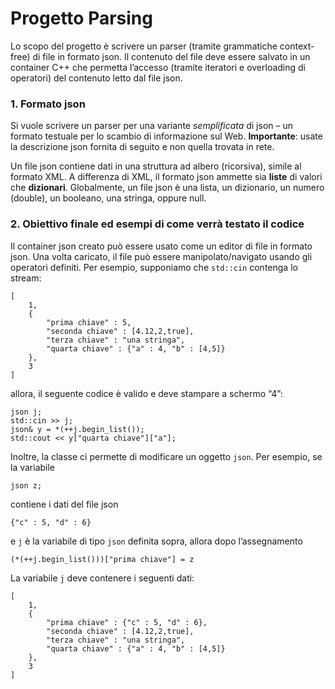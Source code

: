 
# Progetto Parsing

Lo scopo del progetto è scrivere un parser (tramite grammatiche context-free) di file in formato json. Il contenuto del file deve essere salvato in un container C++ che permetta l’accesso (tramite iteratori e overloading di operatori) del contenuto letto dal file json.


### 1. Formato json

Si vuole scrivere un parser per una variante _semplificata_ di json – un formato testuale per lo scambio di informazione sul Web. **Importante**: usate la descrizione json fornita di seguito e non quella trovata in rete.

Un file json contiene dati in una struttura ad albero (ricorsiva), simile al formato XML. A differenza di XML, il formato json ammette sia **liste** di valori che **dizionari**. Globalmente, un file json è una lista, un dizionario, un numero (double), un booleano, una stringa, oppure null.

  

### 2. Obiettivo finale ed esempi di come verrà testato il codice

Il container json creato può essere usato come un editor di file in formato json. Una volta caricato, il file può essere manipolato/navigato usando gli operatori definiti. Per esempio, supponiamo che `std::cin` contenga lo stream:

    [
        1,
        {
            "prima chiave" : 5,
            "seconda chiave" : [4.12,2,true],
            "terza chiave" : "una stringa",
            "quarta chiave" : {"a" : 4, "b" : [4,5]}
        },
        3
    ]

allora, il seguente codice è valido e deve stampare a schermo “4”: 

    json j;
    std::cin >> j;
    json& y = *(++j.begin_list());
    std::cout << y["quarta chiave"]["a"];


Inoltre, la classe ci permette di modificare un oggetto `json`. Per esempio, se la variabile 

    json z;

contiene i dati del file json

    {"c" : 5, "d" : 6}

e `j` è la variabile di tipo `json` definita sopra, allora dopo l’assegnamento

    (*(++j.begin_list()))["prima chiave"] = z

 
La variabile `j` deve contenere i seguenti dati: 

    [
        1,
        {
            "prima chiave" : {"c" : 5, "d" : 6},
            "seconda chiave" : [4.12,2,true],
            "terza chiave" : "una stringa",
            "quarta chiave" : {"a" : 4, "b" : [4,5]}
        },
        3
    ]


 


